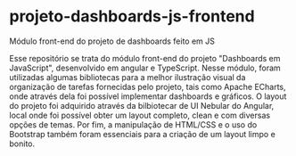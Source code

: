 # projeto-dashboards-js-frontend
Módulo front-end do projeto de dashboards feito em JS

Esse repositório se trata do módulo front-end do projeto "Dashboards em JavaScript", desenvolvido em angular e TypeScript.
Nesse módulo, foram utilizadas algumas bibliotecas para a melhor ilustração visual da organização de tarefas fornecidas pelo projeto, tais como Apache ECharts, onde através dela foi possível implementar dashboards e gráficos.
O layout do projeto foi adquirido através da bilbiotecar de UI Nebular do Angular, local onde foi possível obter um layout completo, clean e com diversas opções de temas.
Por fim, a manipulação de HTML/CSS e o uso do Bootstrap também foram essenciais para a criação de um layout limpo e bonito.
